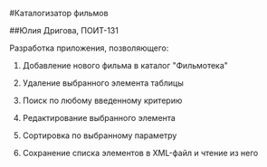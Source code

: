 #Каталогизатор фильмов

##Юлия Дригова, ПОИТ-131

Разработка приложения, позволяющего:

1. Добавление нового фильма в каталог "Фильмотека"

2. Удаление выбранного элемента таблицы

3. Поиск по любому введенному критерию

4. Редактирование выбранного элемента

5. Сортировка по выбранному параметру

6. Сохранение списка элементов в XML-файл и чтение из него
